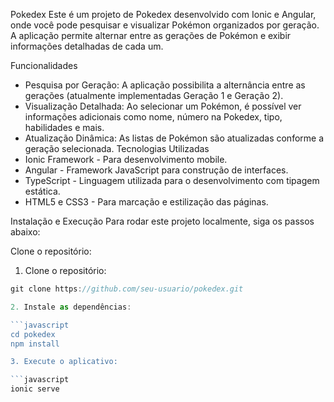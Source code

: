 Pokedex
Este é um projeto de Pokedex desenvolvido com Ionic e Angular, onde você pode pesquisar e visualizar Pokémon organizados por geração. A aplicação permite alternar entre as gerações de Pokémon e exibir informações detalhadas de cada um.

Funcionalidades
* Pesquisa por Geração: A aplicação possibilita a alternância entre as gerações (atualmente implementadas Geração 1 e Geração 2).
* Visualização Detalhada: Ao selecionar um Pokémon, é possível ver informações adicionais como nome, número na Pokedex, tipo, habilidades e mais.
* Atualização Dinâmica: As listas de Pokémon são atualizadas conforme a geração selecionada.
Tecnologias Utilizadas
* Ionic Framework - Para desenvolvimento mobile.
* Angular - Framework JavaScript para construção de interfaces.
* TypeScript - Linguagem utilizada para o desenvolvimento com tipagem estática.
* HTML5 e CSS3 - Para marcação e estilização das páginas.

Instalação e Execução
Para rodar este projeto localmente, siga os passos abaixo:

Clone o repositório:

1. Clone o repositório:

```javascript
git clone https://github.com/seu-usuario/pokedex.git

2. Instale as dependências:

```javascript
cd pokedex
npm install

3. Execute o aplicativo:

```javascript
ionic serve